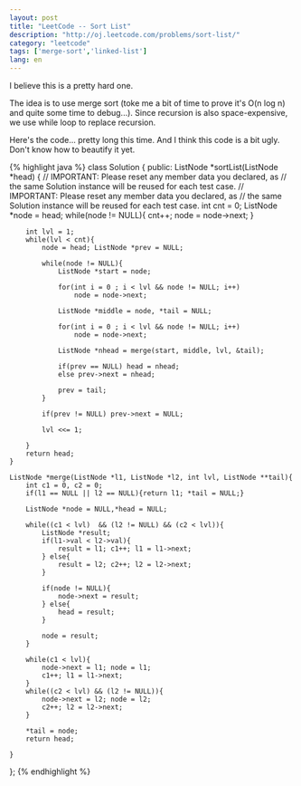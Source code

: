 ```yaml
---
layout: post
title: "LeetCode -- Sort List"
description: "http://oj.leetcode.com/problems/sort-list/"
category: "leetcode"
tags: ['merge-sort','linked-list']
lang: en
---
```


I believe this is a pretty hard one.

The idea is to use merge sort (toke me a bit of time to prove it's O(n log n) and quite some time to debug...). Since recursion is also space-expensive, we use while loop to replace recursion.

Here's the code... pretty long this time. And I think this code is a bit ugly. Don't know how to beautify it yet.


{% highlight java %}
class Solution {
public:
    ListNode *sortList(ListNode *head) {
        // IMPORTANT: Please reset any member data you declared, as
        // the same Solution instance will be reused for each test case.
        // IMPORTANT: Please reset any member data you declared, as
        // the same Solution instance will be reused for each test case.
        int cnt = 0;
        ListNode *node = head;
        while(node != NULL){ cnt++; node = node->next; }
        
        int lvl = 1;
        while(lvl < cnt){
            node = head; ListNode *prev = NULL;

            while(node != NULL){
                ListNode *start = node;

                for(int i = 0 ; i < lvl && node != NULL; i++)
                    node = node->next;

                ListNode *middle = node, *tail = NULL;

                for(int i = 0 ; i < lvl && node != NULL; i++)
                    node = node->next;

                ListNode *nhead = merge(start, middle, lvl, &tail);
                
                if(prev == NULL) head = nhead;
                else prev->next = nhead;

                prev = tail;
            }

            if(prev != NULL) prev->next = NULL;

            lvl <<= 1;

        }
        return head;
    }
    
    ListNode *merge(ListNode *l1, ListNode *l2, int lvl, ListNode **tail){
        int c1 = 0, c2 = 0;
        if(l1 == NULL || l2 == NULL){return l1; *tail = NULL;}

        ListNode *node = NULL,*head = NULL;

        while((c1 < lvl)  && (l2 != NULL) && (c2 < lvl)){
            ListNode *result;
            if(l1->val < l2->val){
                result = l1; c1++; l1 = l1->next;
            } else{
                result = l2; c2++; l2 = l2->next;
            }
            
            if(node != NULL){
                node->next = result; 
            } else{
                head = result;
            }
            
            node = result;
        }
        
        while(c1 < lvl){
            node->next = l1; node = l1;
            c1++; l1 = l1->next;
        }
        while((c2 < lvl) && (l2 != NULL)){
            node->next = l2; node = l2;
            c2++; l2 = l2->next;
        }
        
        *tail = node;
        return head;

    }
};
{% endhighlight %}
